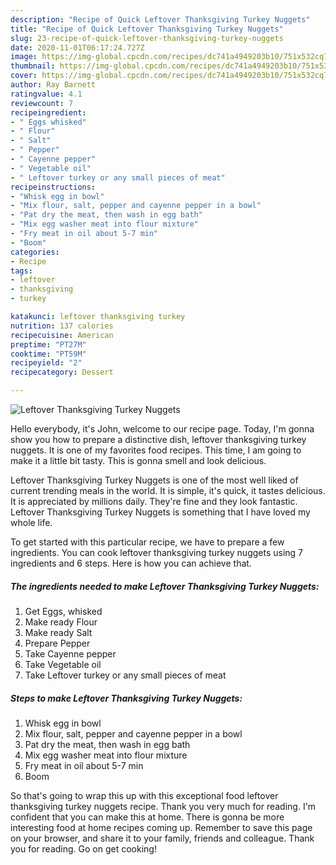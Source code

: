 ```yaml
---
description: "Recipe of Quick Leftover Thanksgiving Turkey Nuggets"
title: "Recipe of Quick Leftover Thanksgiving Turkey Nuggets"
slug: 23-recipe-of-quick-leftover-thanksgiving-turkey-nuggets
date: 2020-11-01T06:17:24.727Z
image: https://img-global.cpcdn.com/recipes/dc741a4949203b10/751x532cq70/leftover-thanksgiving-turkey-nuggets-recipe-main-photo.jpg
thumbnail: https://img-global.cpcdn.com/recipes/dc741a4949203b10/751x532cq70/leftover-thanksgiving-turkey-nuggets-recipe-main-photo.jpg
cover: https://img-global.cpcdn.com/recipes/dc741a4949203b10/751x532cq70/leftover-thanksgiving-turkey-nuggets-recipe-main-photo.jpg
author: Ray Barnett
ratingvalue: 4.1
reviewcount: 7
recipeingredient:
- " Eggs whisked"
- " Flour"
- " Salt"
- " Pepper"
- " Cayenne pepper"
- " Vegetable oil"
- " Leftover turkey or any small pieces of meat"
recipeinstructions:
- "Whisk egg in bowl"
- "Mix flour, salt, pepper and cayenne pepper in a bowl"
- "Pat dry the meat, then wash in egg bath"
- "Mix egg washer meat into flour mixture"
- "Fry meat in oil about 5-7 min"
- "Boom"
categories:
- Recipe
tags:
- leftover
- thanksgiving
- turkey

katakunci: leftover thanksgiving turkey 
nutrition: 137 calories
recipecuisine: American
preptime: "PT27M"
cooktime: "PT59M"
recipeyield: "2"
recipecategory: Dessert

---
```



![Leftover Thanksgiving Turkey Nuggets](https://img-global.cpcdn.com/recipes/dc741a4949203b10/751x532cq70/leftover-thanksgiving-turkey-nuggets-recipe-main-photo.jpg)

Hello everybody, it's John, welcome to our recipe page. Today, I'm gonna show you how to prepare a distinctive dish, leftover thanksgiving turkey nuggets. It is one of my favorites food recipes. This time, I am going to make it a little bit tasty. This is gonna smell and look delicious.

Leftover Thanksgiving Turkey Nuggets is one of the most well liked of current trending meals in the world. It is simple, it's quick, it tastes delicious. It is appreciated by millions daily. They're fine and they look fantastic. Leftover Thanksgiving Turkey Nuggets is something that I have loved my whole life.




To get started with this particular recipe, we have to prepare a few ingredients. You can cook leftover thanksgiving turkey nuggets using 7 ingredients and 6 steps. Here is how you can achieve that.

<!--inarticleads1-->

##### The ingredients needed to make Leftover Thanksgiving Turkey Nuggets:

1. Get  Eggs, whisked
1. Make ready  Flour
1. Make ready  Salt
1. Prepare  Pepper
1. Take  Cayenne pepper
1. Take  Vegetable oil
1. Take  Leftover turkey or any small pieces of meat




<!--inarticleads2-->

##### Steps to make Leftover Thanksgiving Turkey Nuggets:

1. Whisk egg in bowl
1. Mix flour, salt, pepper and cayenne pepper in a bowl
1. Pat dry the meat, then wash in egg bath
1. Mix egg washer meat into flour mixture
1. Fry meat in oil about 5-7 min
1. Boom




So that's going to wrap this up with this exceptional food leftover thanksgiving turkey nuggets recipe. Thank you very much for reading. I'm confident that you can make this at home. There is gonna be more interesting food at home recipes coming up. Remember to save this page on your browser, and share it to your family, friends and colleague. Thank you for reading. Go on get cooking!

